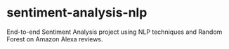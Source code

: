 # sentiment-analysis-nlp
End-to-end Sentiment Analysis project using NLP techniques and Random Forest on Amazon Alexa reviews.
